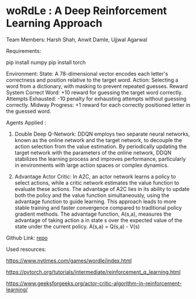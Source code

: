 # woRdLe : A Deep Reinforcement Learning Approach

Team Members:
Harsh Shah, Anwit Damle, Ujjwal Agarwal

Requirements: 

pip install numpy
pip install torch


Environment:
State: A 78-dimensional vector encodes each letter's correctness and position relative to the target word.
Action: Selecting a word from a dictionary, with masking to prevent repeated guesses.
Reward System
Correct Word: +10 reward for guessing the target word correctly. 
Attempts Exhausted: -10 penalty for exhausting attempts without guessing correctly.
Midway Progress: +1 reward for each correctly positioned letter in the guessed word.

Agents Applied :

1. Double Deep Q-Network:
DDQN employs two separate neural networks, known as the online network and the target network, to decouple the action selection from the value estimation. By periodically updating the target network with the parameters of the online network, DDQN stabilizes the learning process and improves performance, particularly in environments with large action spaces or complex dynamics.

2. Advantage Actor Critic:
In A2C, an actor network learns a policy to select actions, while a critic network estimates the value function to evaluate these actions. The advantage of A2C lies in its ability to update both the policy and the value function simultaneously, using the advantage function to guide learning. This approach leads to more stable training and faster convergence compared to traditional policy gradient methods.
The advantage function, A(s,a), measures the advantage of taking action a in state s​ over the expected value of the state under the current policy.
A(s,a) = Q(s,a) - V(s)

Github Link: [repo](https://github.com/harsh788/woRdLe)

Used resources:

https://www.nytimes.com/games/wordle/index.html

https://pytorch.org/tutorials/intermediate/reinforcement_q_learning.html

https://www.geeksforgeeks.org/actor-critic-algorithm-in-reinforcement-learning/